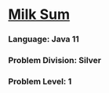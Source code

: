 # [Milk Sum](http://www.usaco.org/index.php?page=viewproblem2&cpid=1326)

### Language: Java 11

### Problem Division: Silver
### Problem Level: 1

